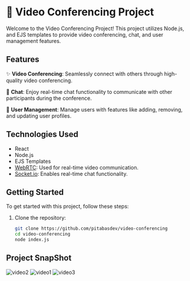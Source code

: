 # 🎥 Video Conferencing Project

Welcome to the Video Conferencing Project! This project utilizes Node.js, and EJS templates to provide video conferencing, chat, and user management features.

## Features

✨ **Video Conferencing**: Seamlessly connect with others through high-quality video conferencing.

💬 **Chat**: Enjoy real-time chat functionality to communicate with other participants during the conference.

👤 **User Management**: Manage users with features like adding, removing, and updating user profiles.

## Technologies Used

- React
- Node.js
- EJS Templates
- [WebRTC](https://webrtc.org/): Used for real-time video communication.
- [Socket.io](https://socket.io/): Enables real-time chat functionality.

## Getting Started

To get started with this project, follow these steps:

1. Clone the repository:

   ```bash
   git clone https://github.com/pitabasdev/video-conferencing
   cd video-conferencing
   node index.js
## Project SnapShot
![video2](https://github.com/pitabasdev/video-conferencing/assets/85897297/578a2843-0a08-4b13-960e-3e6c1b3c5d97)
![video1](https://github.com/pitabasdev/video-conferencing/assets/85897297/0bf7adaf-39ec-41ad-adbd-3f86a3ce42a9)
![video3](https://github.com/pitabasdev/video-conferencing/assets/85897297/810ecdf7-f02a-4d5d-be39-a98f5d39bd1b)
